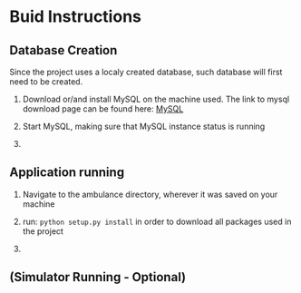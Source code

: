 # Buid Instructions

## Database Creation
Since the project uses a localy created database, such database will first need to be created.

1. Download or/and install MySQL on the machine used.
   The link to mysql download page can be found here:
   [MySQL](https://dev.mysql.com/downloads/mysql/)
   
2. Start MySQL, making sure that MySQL instance status is running

3. 


## Application running

1. Navigate to the ambulance directory, wherever it was saved on your machine

2. run: `python setup.py install` in order to download all packages used in the project

3. 


## (Simulator Running - Optional)
